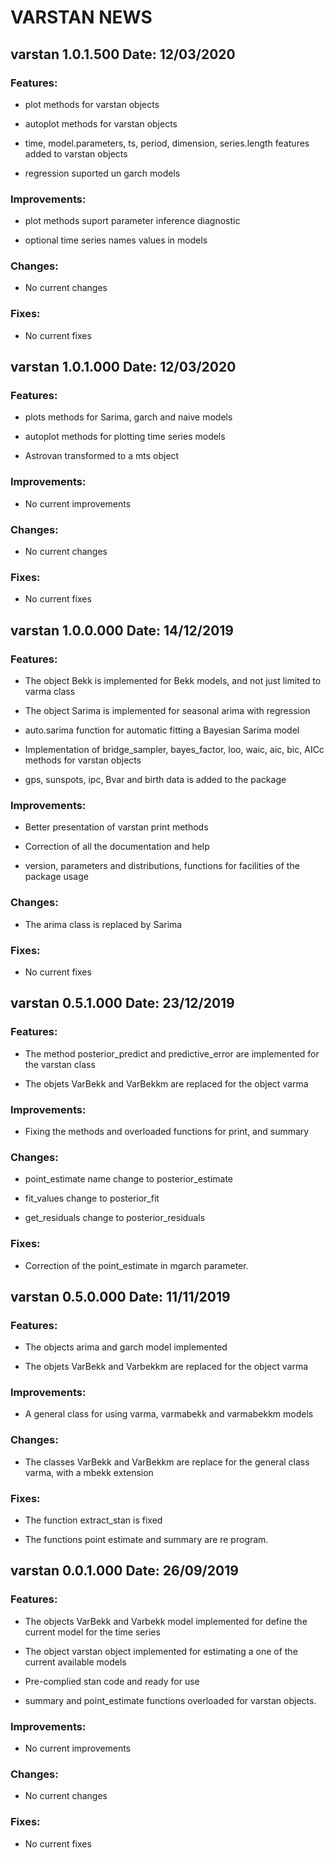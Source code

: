 **VARSTAN NEWS**
============

**varstan 1.0.1.500 Date: 12/03/2020**
----------------------------------

### Features:

-   plot methods for varstan objects

-   autoplot methods for varstan objects

-   time, model.parameters, ts, period, dimension, series.length features added to varstan objects

-  regression suported un  garch models


### Improvements:

-  plot methods suport parameter inference diagnostic

-  optional time series names values in models


### Changes:

-   No current changes

### Fixes:

-   No current fixes

**varstan 1.0.1.000 Date: 12/03/2020**
----------------------------------

### Features:

-   plots methods for Sarima, garch and naive models

-   autoplot methods for plotting time series models

-   Astrovan transformed to a mts object

### Improvements:

-  No current improvements

### Changes:

-   No current changes

### Fixes:

-   No current fixes

**varstan 1.0.0.000 Date: 14/12/2019**
----------------------------------

### Features:

-   The object Bekk is implemented for Bekk models, and not just limited
    to varma class

-   The object Sarima is implemented for seasonal arima with regression

-   auto.sarima function for automatic fitting a Bayesian Sarima model

-   Implementation of bridge_sampler, bayes_factor, loo, waic, aic,
    bic, AICc methods for varstan objects

-   gps, sunspots, ipc, Bvar and birth data is added to the package

### Improvements:

-   Better presentation of varstan print methods

-   Correction of all the documentation and help

-   version, parameters and distributions, functions for facilities of
    the package usage

### Changes:

-   The arima class is replaced by Sarima

### Fixes:

-   No current fixes

**varstan 0.5.1.000 Date: 23/12/2019**
----------------------------------

### Features:

-   The method posterior\_predict and predictive\_error are implemented
    for the varstan class

-   The objets VarBekk and VarBekkm are replaced for the object varma

### Improvements:

-   Fixing the methods and overloaded functions for print, and summary

### Changes:

-   point\_estimate name change to posterior\_estimate

-   fit\_values change to posterior\_fit

-   get\_residuals change to posterior\_residuals

### Fixes:

-   Correction of the point\_estimate in mgarch parameter.

**varstan 0.5.0.000 Date: 11/11/2019**
----------------------------------

### Features:

-   The objects arima and garch model implemented

-   The objets VarBekk and Varbekkm are replaced for the object varma

### Improvements:

-   A general class for using varma, varmabekk and varmabekkm models

### Changes:

-   The classes VarBekk and VarBekkm are replace for the general class
    varma, with a mbekk extension

### Fixes:

-   The function extract\_stan is fixed

-   The functions point estimate and summary are re program.

**varstan 0.0.1.000 Date: 26/09/2019**
----------------------------------

### Features:

-   The objects VarBekk and Varbekk model implemented for define the
    current model for the time series

-   The object varstan object implemented for estimating a one of the
    current available models

-   Pre-complied stan code and ready for use

-   summary and point\_estimate functions overloaded for varstan
    objects.

### Improvements:

-   No current improvements

### Changes:

-   No current changes

### Fixes:

-   No current fixes
